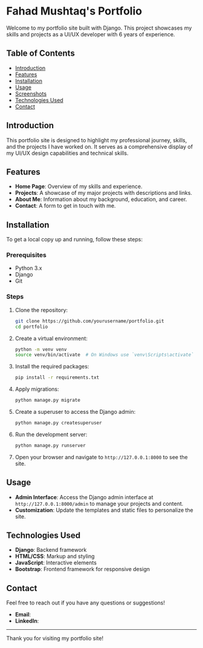 # Fahad Mushtaq's Portfolio

Welcome to my portfolio site built with Django. This project showcases my skills and projects as a UI/UX developer with 6 years of experience.

## Table of Contents

- [Introduction](#introduction)
- [Features](#features)
- [Installation](#installation)
- [Usage](#usage)
- [Screenshots](#screenshots)
- [Technologies Used](#technologies-used)
- [Contact](#contact)

## Introduction

This portfolio site is designed to highlight my professional journey, skills, and the projects I have worked on. It serves as a comprehensive display of my UI/UX design capabilities and technical skills.

## Features

- **Home Page**: Overview of my skills and experience.
- **Projects**: A showcase of my major projects with descriptions and links.
- **About Me**: Information about my background, education, and career.
- **Contact**: A form to get in touch with me.

## Installation

To get a local copy up and running, follow these steps:

### Prerequisites

- Python 3.x
- Django
- Git

### Steps

1. Clone the repository:

    ```bash
    git clone https://github.com/yourusername/portfolio.git
    cd portfolio
    ```

2. Create a virtual environment:

    ```bash
    python -m venv venv
    source venv/bin/activate  # On Windows use `venv\Scripts\activate`
    ```

3. Install the required packages:

    ```bash
    pip install -r requirements.txt
    ```

4. Apply migrations:

    ```bash
    python manage.py migrate
    ```

5. Create a superuser to access the Django admin:

    ```bash
    python manage.py createsuperuser
    ```

6. Run the development server:

    ```bash
    python manage.py runserver
    ```

7. Open your browser and navigate to `http://127.0.0.1:8000` to see the site.

## Usage

- **Admin Interface**: Access the Django admin interface at `http://127.0.0.1:8000/admin` to manage your projects and content.
- **Customization**: Update the templates and static files to personalize the site.


## Technologies Used

- **Django**: Backend framework
- **HTML/CSS**: Markup and styling
- **JavaScript**: Interactive elements
- **Bootstrap**: Frontend framework for responsive design

## Contact

Feel free to reach out if you have any questions or suggestions!

- **Email**:
- **LinkedIn**: 

---

Thank you for visiting my portfolio site!
